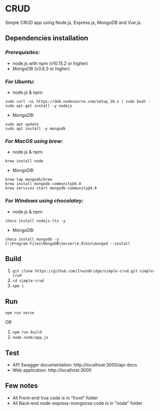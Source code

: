 # CRUD
Simple CRUD app using Node.js, Express.js, MongoDB and Vue.js.

## Dependencies installation

### *Prerequisites:*
- node.js with npm (v10.15.2 or higher)
- MongoDB (v3.6.3 or higher)

### *For Ubuntu:*
- node.js & npm:
```
sudo curl -sL https://deb.nodesource.com/setup_10.x | sudo bash -
sudo apt-get install -y nodejs
```
- MongoDB:
```
sudo apt update
sudo apt install -y mongodb
```

### *For MacOS using brew:*
- node.js & npm:
```
brew install node
```
- MongoDB:
```
brew tap mongodb/brew
brew install mongodb-community@4.0
brew services start mongodb-community@4.0
```

### *For Windows using chocolatey:*
- node.js & npm:
```
choco install nodejs-lts -y
```
- MongoDB:
```
choco install mongodb -y
C:\Program Files\MongoDB\Server\4.0\bin\mongod --install
```

## Build
1. ``` git clone https://github.com/IrwinBridge/simple-crud.git simple-crud ```
2.  ```cd simple-crud ```
3. ``` npm i ```

## Run

``` npm run serve ```

*OR*

1.  ```npm run build ```
2.  ```node node/app.js ```

## Test
- API Swagger documentation: http://localhost:3000/api-docs
- Web application: http://localhost:3000

## Few notes
- All Front-end Vue code is in "front" folder
- All Back-end node-express-mongoose code is in "node" folder
